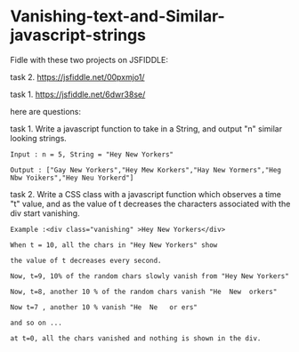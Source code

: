 # Vanishing-text-and-Similar-javascript-strings

Fidle with these two projects on JSFIDDLE:

task 2. https://jsfiddle.net/00pxmjo1/

task 1. https://jsfiddle.net/6dwr38se/

here are questions: 

task 1. Write a javascript function to take in a String, and output "n" similar looking strings.

    Input : n = 5, String = "Hey New Yorkers"

    Output : ["Gay New Yorkers","Hey Mew Korkers","Hay New Yormers","Heg Nbw Yoikers","Hey Neu Yorkerd"]



task 2. Write a CSS class with a javascript function which observes a time "t" value, and as the value of t decreases the characters associated with the div start vanishing.

    Example :<div class="vanishing" >Hey New Yorkers</div>

    When t = 10, all the chars in "Hey New Yorkers" show

    the value of t decreases every second.

    Now, t=9, 10% of the random chars slowly vanish from "Hey New Yorkers"

    Now, t=8, another 10 % of the random chars vanish "He  New  orkers"

    Now t=7 , another 10 % vanish "He  Ne   or ers"

    and so on ...

    at t=0, all the chars vanished and nothing is shown in the div. 

